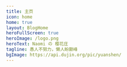 ```yaml
---
title: 主页
icon: home
home: true
layout: BlogHome
heroFullScreen: true
heroImage: /logo.png
heroText: Naomi の 樱花庄
tagline: 愚人不努力，懒人盼巅峰
bgImage: https://api.dujin.org/pic/yuanshen/
---
```

